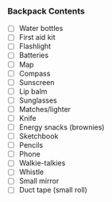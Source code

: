 ### Backpack Contents
- [ ] Water bottles
- [ ] First aid kit
- [ ] Flashlight
- [ ] Batteries
- [ ] Map
- [ ] Compass
- [ ] Sunscreen
- [ ] Lip balm
- [ ] Sunglasses
- [ ] Matches/lighter
- [ ] Knife
- [ ] Energy snacks (brownies)
- [ ] Sketchbook
- [ ] Pencils
- [ ] Phone
- [ ] Walkie-talkies
- [ ] Whistle
- [ ] Small mirror
- [ ] Duct tape (small roll)
